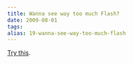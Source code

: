 ```yaml
---
title: Wanna see way too much Flash?
date: 2009-08-01
tags: 
alias: 19-wanna-see-way-too-much-flash
---
```


[Try this](http://www.themintla.com/).